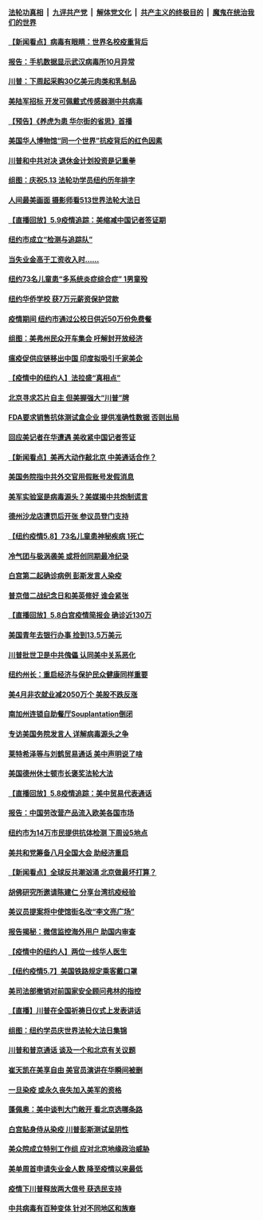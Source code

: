 

####  [法轮功真相](../../../../basic/blob/master/README.md?t=05101101) &nbsp;|&nbsp; [九评共产党](../../../../9ping.md/blob/master/README.md?t=05101101) &nbsp;|&nbsp; [解体党文化](../../../../jtdwh.md/blob/master/README.md?t=05101101)  &nbsp;|&nbsp; [共产主义的终极目的](../../../../gczydzjmd.md/blob/master/README.md?t=05101101) &nbsp;|&nbsp; [魔鬼在统治我们的世界](../../../../mgztzwmdsj.md/blob/master/README.md?t=05101101) 

#### [【新闻看点】病毒有眼睛：世界名校疫重背后](../pages/nsc412/n12096148.md?t=05101101) 

#### [报告：手机数据显示武汉病毒所10月异常](../pages/nsc412/n12095954.md?t=05101101) 

#### [川普：下周起采购30亿美元肉类和乳制品](../pages/nsc412/n12095967.md?t=05101101) 

#### [美陆军招标 开发可佩戴式传感器测中共病毒](../pages/nsc412/n12095930.md?t=05101101) 

#### [【预告】《养虎为患 华尔街的省思》首播](../pages/nsc412/n12095932.md?t=05101101) 

#### [美国华人博物馆“同一个世界”抗疫背后的红色因素](../pages/nsc412/n12094117.md?t=05101101) 

#### [川普和中共对决 退休金计划投资是记重拳](../pages/nsc412/n12095553.md?t=05101101) 

#### [组图：庆祝5.13 法轮功学员纽约历年排字](../pages/nsc412/n12090120.md?t=05101101) 

#### [人间最美画面  摄影师看513世界法轮大法日](../pages/nsc412/n12094118.md?t=05101101) 

#### [【直播回放】5.9疫情追踪：美缩减中国记者签证期](../pages/nsc412/n12095312.md?t=05101101) 

#### [纽约市成立“检测与追踪队”](../pages/nsc412/n12094765.md?t=05101101) 

#### [当失业金高于工资收入时……](../pages/nsc412/n12094868.md?t=05101101) 

#### [纽约73名儿童患“多系统炎症综合症” 1男童殁](../pages/nsc412/n12094756.md?t=05101101) 

#### [纽约华侨学校  获7万元薪资保护贷款](../pages/nsc412/n12094753.md?t=05101101) 

#### [疫情期间 纽约市通过公校日供近50万份免费餐](../pages/nsc412/n12094745.md?t=05101101) 

#### [组图：美弗州民众开车集会 吁解封开放经济](../pages/nsc412/n12094642.md?t=05101101) 

#### [瘟疫促供应链移出中国 印度拟吸引千家美企](../pages/nsc412/n12094189.md?t=05101101) 

#### [【疫情中的纽约人】法拉盛“真相点”](../pages/nsc412/n12094364.md?t=05101101) 

#### [北京寻求芯片自主 但美握强大“川普”牌](../pages/nsc412/n12093978.md?t=05101101) 

#### [FDA要求销售抗体测试盒企业  提供准确性数据   否则出局](../pages/nsc412/n12093469.md?t=05101101) 

#### [回应美记者在华遭遇 美收紧中国记者签证](../pages/nsc412/n12094582.md?t=05101101) 

#### [【新闻看点】美再大动作敲北京 中美通话合作？](../pages/nsc412/n12093903.md?t=05101101) 

#### [美国务院指中共外交官用假账号发假消息](../pages/nsc412/n12093976.md?t=05101101) 

#### [美军实验室是病毒源头？美媒揭中共炮制谎言](../pages/nsc412/n12094005.md?t=05101101) 

#### [德州沙龙店遭罚后开张 参议员登门支持](../pages/nsc412/n12094086.md?t=05101101) 

#### [【纽约疫情5.8】73名儿童患神秘疾病 1死亡](../pages/nsc412/n12092997.md?t=05101101) 

#### [冷气团与极涡袭美 或将创同期最冷纪录](../pages/nsc412/n12094098.md?t=05101101) 

#### [白宫第二起确诊病例 彭斯发言人染疫](../pages/nsc412/n12093948.md?t=05101101) 

#### [普京借二战纪念日和美英修好 谁会紧张](../pages/nsc412/n12093912.md?t=05101101) 

#### [【直播回放】5.8白宫疫情简报会 确诊近130万](../pages/nsc412/n12093562.md?t=05101101) 

#### [美国青年去银行办事 捡到13.5万美元](../pages/nsc412/n12093591.md?t=05101101) 

#### [川普批世卫是中共傀儡 认同美中关系恶化](../pages/nsc412/n12093756.md?t=05101101) 

#### [纽约州长：重启经济与保护民众健康同样重要](../pages/nsc412/n12093475.md?t=05101101) 

#### [美4月非农就业减2050万个 美股不跌反涨](../pages/nsc412/n12093596.md?t=05101101) 

#### [南加州连锁自助餐厅Souplantation倒闭](../pages/nsc412/n12092161.md?t=05101101) 

#### [专访美国务院发言人 详解病毒源头之争](../pages/nsc412/n12092171.md?t=05101101) 

#### [莱特希泽等与刘鹤贸易通话 美中声明说了啥](../pages/nsc412/n12093423.md?t=05101101) 

#### [美国德州休士顿市长褒奖法轮大法](../pages/nsc412/n12093368.md?t=05101101) 

#### [【直播回放】5.8疫情追踪：美中贸易代表通话](../pages/nsc412/n12093103.md?t=05101101) 

#### [报告：中国劳改营产品流入欧美各国市场](../pages/nsc412/n12092437.md?t=05101101) 

#### [纽约市为14万市民提供抗体检测 下周设5地点](../pages/nsc412/n12092145.md?t=05101101) 

#### [美共和党筹备八月全国大会 助经济重启](../pages/nsc412/n12092151.md?t=05101101) 

#### [【新闻看点】全球反共潮汹涌 北京做最坏打算？](../pages/nsc412/n12091113.md?t=05101101) 

#### [胡佛研究所邀请陈建仁  分享台湾抗疫经验](../pages/nsc412/n12091992.md?t=05101101) 

#### [美议员提案将中使馆街名改“李文亮广场”](../pages/nsc412/n12091710.md?t=05101101) 

#### [报告揭秘：微信监控海外用户 助国内审查](../pages/nsc412/n12091199.md?t=05101101) 

#### [【疫情中的纽约人】两位一线华人医生](../pages/nsc412/n12091532.md?t=05101101) 

#### [【纽约疫情5.7】美国铁路规定乘客戴口罩](../pages/nsc412/n12090064.md?t=05101101) 

#### [美司法部撤销对前国家安全顾问弗林的指控](../pages/nsc412/n12091248.md?t=05101101) 

#### [【直播】川普在全国祈祷日仪式上发表讲话](../pages/nsc412/n12091171.md?t=05101101) 

#### [组图：纽约学员庆世界法轮大法日集锦](../pages/nsc412/n12086160.md?t=05101101) 

#### [川普和普京通话 谈及一个和北京有关议题](../pages/nsc412/n12091002.md?t=05101101) 

#### [崔天凯在美享自由 美官员演讲在华瞬间被删](../pages/nsc412/n12091125.md?t=05101101) 

#### [一旦染疫 或永久丧失加入美军的资格](../pages/nsc412/n12090771.md?t=05101101) 

#### [蓬佩奥：美中谈判大门敞开 看北京选哪条路](../pages/nsc412/n12090857.md?t=05101101) 

#### [白宫贴身侍从染疫 川普彭斯测试呈阴性](../pages/nsc412/n12090846.md?t=05101101) 

#### [美众院成立特别工作组 应对北京地缘政治威胁](../pages/nsc412/n12090766.md?t=05101101) 

#### [美单周首申请失业金人数 降至疫情以来最低](../pages/nsc412/n12090657.md?t=05101101) 

#### [疫情下川普释放两大信号 获选民支持](../pages/nsc412/n12090430.md?t=05101101) 

#### [中共病毒有百种变体 针对不同地区和族裔](../pages/nsc412/n12090534.md?t=05101101) 

